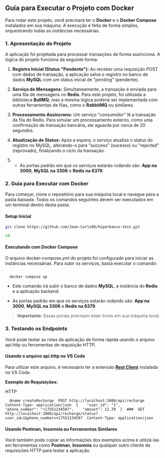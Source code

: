 Guia para Executar o Projeto com Docker
---------------------------------------

Para rodar este projeto, você precisará ter o **Docker** e o **Docker Compose** instalados em sua máquina. A execução é feita de forma simples, orquestrando todas as instâncias necessárias.

### 1\. Apresentação do Projeto

A aplicação foi projetada para processar transações de forma assíncrona. A lógica do projeto funciona da seguinte forma:

1.  **Registro Inicial (Status "Pendente"):** Ao receber uma requisição POST com dados de transação, a aplicação salva o registro no banco de dados **MySQL** com um status inicial de "pending" (pendente).
    
2.  **Serviço de Mensagens:** Simultaneamente, a transação é enviada para uma fila de mensagens no **Redis**. Para este projeto, foi utilizada a biblioteca **BullMQ**, mas a mesma lógica poderia ser implementada com outras ferramentas de filas, como o **RabbitMQ** ou similares.
    
3.  **Processamento Assíncrono:** Um serviço "consumidor" lê a transação da fila do Redis. Para simular um processamento externo, como uma confirmação de transação bancária, ele aguarda por cerca de 20 segundos.
    
4.  **Atualização de Status:** Após a espera, o serviço atualiza o status do registro no MySQL, alterando-o para "success" (sucesso) ou "rejected" (reprovado), finalizando o ciclo da transação.
    
5. *   As portas padrão em que os serviços estarão rodando são: **App na 3000**, **MySQL na 3306** e **Redis na 6379**.
### 2\. Guia para Executar com Docker

Para começar, clone o repositório para sua máquina local e navegue para a pasta baixada. Todos os comandos seguintes devem ser executados em um terminal dentro desta pasta.

#### **Setup Inicial**





```bash
git clone https://github.com/Jean-Carlo89/hiperbanco-test.git 

```


```bash
cd
```


#### **Executando com Docker Compose**

O arquivo docker-compose.yml do projeto foi configurado para iniciar as instâncias necessárias. Para subir os serviços, basta executar o comando:

```Bash

  docker compose up
 ```

*   Este comando irá subir o banco de dados **MySQL**, a instância do **Redis** e a aplicação backend.
    
*   As portas padrão em que os serviços estarão rodando são: **App na 3000**, **MySQL na 3306** e **Redis na 6379**.
    

> **Importante:** Essas portas precisam estar livres em sua máquina local.

### 3\. Testando os Endpoints

Você pode testar as rotas da aplicação de forma rápida usando o arquivo api.http ou ferramentas de requisição HTTP.

#### **Usando o arquivo api.http no VS Code**

Para utilizar este arquivo, é necessário ter a extensão [**Rest Client**](https://marketplace.visualstudio.com/items?itemName=humao.rest-client) instalada no VS Code.

**Exemplo de Requisições:**

HTTP

`   @name createRecharge  POST http://localhost:3000/api/recharge  Content-Type: application/json  {    "user_id": "1",    "phone_number": "+17551234587",    "amount": 12.78  }  ###  GET http://localhost:3000/api/recharge/status?user_id=1&phone_number=+17551234587  Content-Type: application/json   `

#### **Usando Postman, Insomnia ou Ferramentas Similares**

Você também pode copiar as informações dos exemplos acima e utilizá-las em ferramentas como **Postman**, **Insomnia** ou qualquer outro cliente de requisições HTTP para testar a aplicação.
